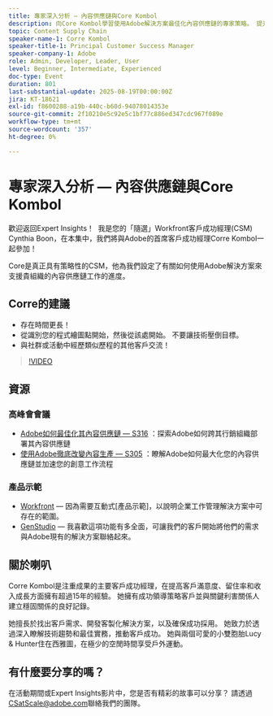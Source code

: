 ```yaml
---
title: 專家深入分析 — 內容供應鏈與Core Kombol
description: 向Core Kombol學習使用Adobe解決方案最佳化內容供應鏈的專家策略。 提升效率、協同合作及成果。
topic: Content Supply Chain
speaker-name-1: Corre Kombol
speaker-title-1: Principal Customer Success Manager
speaker-company-1: Adobe
role: Admin, Developer, Leader, User
level: Beginner, Intermediate, Experienced
doc-type: Event
duration: 801
last-substantial-update: 2025-08-19T00:00:00Z
jira: KT-18621
exl-id: f8600288-a19b-440c-b60d-94078014353e
source-git-commit: 2f10210e5c92e5c1bf77c886ed347cdc967f089e
workflow-type: tm+mt
source-wordcount: '357'
ht-degree: 0%

---
```


# 專家深入分析 — 內容供應鏈與Core Kombol

歡迎返回Expert Insights！  我是您的「隨選」Workfront客戶成功經理(CSM) Cynthia Boon，在本集中，我們將與Adobe的首席客戶成功經理Corre Kombol一起參加！  

Core是真正具有策略性的CSM，他為我們設定了有關如何使用Adobe解決方案來支援貴組織的內容供應鏈工作的進度。 

## Corre的建議

* 存在時間更長！ 
* 從識別您的程式繪圖點開始，然後從該處開始。 不要讓技術壓倒目標。
* 與社群或活動中經歷類似歷程的其他客戶交流！ 

>[!VIDEO](https://video.tv.adobe.com/v/3469899/?learn=on&enablevpops)

## 資源

### 高峰會會議

* [Adobe如何最佳化其內容供應鏈 — S316](https://business.adobe.com/tw/summit/2024/sessions/how-adobe-optimized-its-content-supply-chain-s316.html) ：探索Adobe如何跨其行銷組織部署其內容供應鏈 
* [使用Adobe徹底改變內容生產 — S305](https://business.adobe.com/tw/summit/2024/sessions/revolutionizing-content-production-with-adobe-s305.html) ：瞭解Adobe如何最大化您的內容供應鏈並加速您的創意工作流程 

### 產品示範

* [Workfront](https://business.adobe.com/tw/product-demos/workfront/interactive-tour.html) — 因為需要互動式[產品示範]，以說明企業工作管理解決方案中可存在的範圍。  
* [GenStudio](https://business.adobe.com/resources/sdk/getting-started-with-adobe-genstudio.html) — 我喜歡這項功能有多全面，可讓我們的客戶開始將他們的需求與Adobe現有的解決方案聯絡起來。

## 關於喇叭 

Corre Kombol是注重成果的主要客戶成功經理，在提高客戶滿意度、留住率和收入成長方面擁有超過15年的經驗。 她擁有成功領導策略客戶並與關鍵利害關係人建立穩固關係的良好記錄。

她擅長於找出客戶需求、開發客製化解決方案，以及確保成功採用。 她致力於透過深入瞭解技術趨勢和最佳實務，推動客戶成功。 她與兩個可愛的小雙胞胎Lucy &amp; Hunter住在西雅圖，在極少的空閒時間享受戶外運動。 

## 有什麼要分享的嗎？

在活動期間或Expert Insights影片中，您是否有精彩的故事可以分享？ 請透過[CSatScale@adobe.com](mailto:CSatScale@adobe.com)聯絡我們的團隊。
